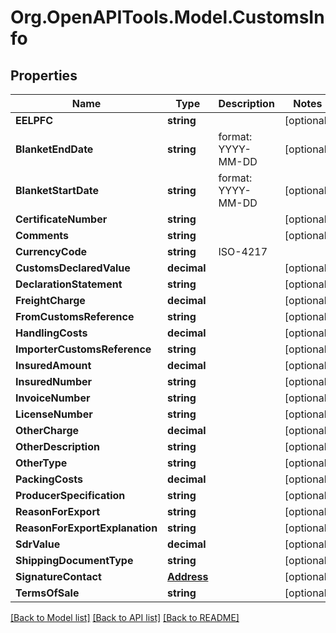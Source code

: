
# Org.OpenAPITools.Model.CustomsInfo

## Properties

Name | Type | Description | Notes
------------ | ------------- | ------------- | -------------
**EELPFC** | **string** |  | [optional] 
**BlanketEndDate** | **string** | format: YYYY-MM-DD | [optional] 
**BlanketStartDate** | **string** | format: YYYY-MM-DD | [optional] 
**CertificateNumber** | **string** |  | [optional] 
**Comments** | **string** |  | [optional] 
**CurrencyCode** | **string** | ISO-4217 | 
**CustomsDeclaredValue** | **decimal** |  | [optional] 
**DeclarationStatement** | **string** |  | [optional] 
**FreightCharge** | **decimal** |  | [optional] 
**FromCustomsReference** | **string** |  | [optional] 
**HandlingCosts** | **decimal** |  | [optional] 
**ImporterCustomsReference** | **string** |  | [optional] 
**InsuredAmount** | **decimal** |  | [optional] 
**InsuredNumber** | **string** |  | [optional] 
**InvoiceNumber** | **string** |  | [optional] 
**LicenseNumber** | **string** |  | [optional] 
**OtherCharge** | **decimal** |  | [optional] 
**OtherDescription** | **string** |  | [optional] 
**OtherType** | **string** |  | [optional] 
**PackingCosts** | **decimal** |  | [optional] 
**ProducerSpecification** | **string** |  | [optional] 
**ReasonForExport** | **string** |  | [optional] 
**ReasonForExportExplanation** | **string** |  | [optional] 
**SdrValue** | **decimal** |  | [optional] 
**ShippingDocumentType** | **string** |  | [optional] 
**SignatureContact** | [**Address**](Address.md) |  | [optional] 
**TermsOfSale** | **string** |  | [optional] 

[[Back to Model list]](../README.md#documentation-for-models)
[[Back to API list]](../README.md#documentation-for-api-endpoints)
[[Back to README]](../README.md)

